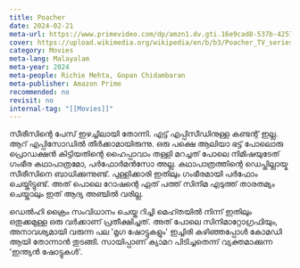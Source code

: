 ```yaml
---
title: Poacher
date: 2024-02-21
meta-url: https://www.primevideo.com/dp/amzn1.dv.gti.16e9cad8-537b-4257-97bf-0372b0f057bc
cover: https://upload.wikimedia.org/wikipedia/en/b/b3/Poacher_TV_series.jpg
category: Movies
meta-lang: Malayalam
meta-year: 2024
meta-people: Richie Mehta, Gopan Chidambaran
meta-publisher: Amazon Prime
recommended: no
revisit: no
internal-tag: "[[Movies]]"
---
```


സീരീസിന്റെ പേസ് ഇഴച്ചിലായി തോന്നി. എട്ട് എപ്പിസീഡിനുള്ള കണ്ടന്റ് ഇല്ല. ആറ് എപ്പിസോഡിൽ തീർക്കാമായിരുന്നു. ഒരു പക്ഷെ ആലിയാ ഭട്ട് പോലൊരു പ്രൊഡക്ഷൻ കിട്ടിയതിന്റെ ഹൈപ്പാവാം തള്ളി മറച്ചത് പോലെ നിമിഷയുടേത് ഗംഭീര കഥാപാത്രമോ, പർഫോർമൻസോ അല്ല. കഥാപാത്രത്തിന്റെ ഡെപ്തില്ലായ്മ സീരീസിനെ ബാധിക്കുന്നുണ്ട്. പുള്ളിക്കാരി ഇതിലും ഗംഭീരമായി പർഫോം ചെയ്തിട്ടുണ്ട്. അത് പൊലെ റോഷന്റെ ഏത് പത്ത് സിനിമ എടുത്ത് താരതമ്യം ചെയ്താലും ഇത് ആദ്യ അഞ്ചിൽ വരില്ല. 

ഡെൽഹി ക്രൈം സംവിധാനം ചെയ്ത റിച്ചി മെഹ്തയിൽ നിന്ന് ഇതിലും ഒതുക്കമുള്ള ഒരു വർക്കാണ് പ്രതീക്ഷിച്ചത്. അത് പോലെ സിനിമാറ്റോഗ്രഫിയും, അനാവശ്യമായി വരുന്ന പല 'മൃഗ ഷോട്ടുകളും' ഇച്ചിരി കഴിഞ്ഞപ്പോൾ കോമഡി ആയി തോന്നാൻ തുടങ്ങി. സായിപ്പാണ് ക്യാമറ പിടിച്ചതെന്ന് വ്യക്തമാക്കുന്ന 'ഇന്ത്യൻ ഷോട്ടുകൾ'. 